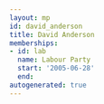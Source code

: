 ```yaml
---
layout: mp
id: david_anderson
title: David Anderson
memberships:
- id: lab
  name: Labour Party
  start: '2005-06-28'
  end: 
autogenerated: true
---
```

